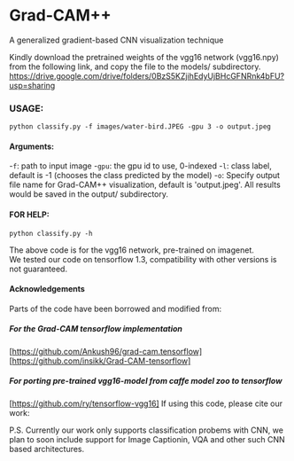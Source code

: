 # Grad-CAM++
A generalized gradient-based CNN visualization technique

Kindly download the pretrained weights of the vgg16 network (vgg16.npy) from the following link, and copy the file to the models/ subdirectory.
https://drive.google.com/drive/folders/0BzS5KZjihEdyUjBHcGFNRnk4bFU?usp=sharing

### USAGE:
```python classify.py -f images/water-bird.JPEG -gpu 3 -o output.jpeg ```

#### Arguments:
-`f`: path to input image
-`gpu`: the gpu id to use, 0-indexed
-`l`: class label, default is -1 (chooses the class predicted by the model)
-`o`: Specify output file name for Grad-CAM++ visualization, default is 'output.jpeg'. All results would be saved in the output/ subdirectory.


#### FOR HELP:
```python classify.py -h ```

The above code is for the vgg16 network, pre-trained on imagenet.  
We tested our code on tensorflow 1.3, compatibility with other versions is not guaranteed.

#### Acknowledgements
Parts of the code have been borrowed and modified from: 
##### For the Grad-CAM tensorflow implementation
[https://github.com/Ankush96/grad-cam.tensorflow]
[https://github.com/insikk/Grad-CAM-tensorflow]

##### For porting pre-trained vgg16-model from caffe model zoo to tensorflow
[https://github.com/ry/tensorflow-vgg16]
If using this code, please cite our work:

P.S. Currently our work only supports classification probems with CNN, we plan to soon include support for Image Captionin, VQA and other such CNN based architectures.
